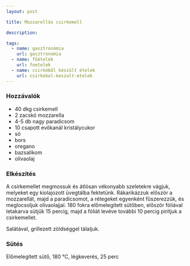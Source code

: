 ```yaml
---
layout: post

title: Mozzarellás csirkemell

description: 

tags:
  - name: gasztronómia
    url: gasztronomia
  - name: főételek
    url: foetelek
  - name: csirkéből készült ételek
    url: csirkebol-keszult-etelek
---
```


### Hozzávalók
 - 40 dkg csirkemell
 - 2 zacskó mozzarella
 - 4-5 db nagy paradicsom
- 10 csapott evőkanál kristálycukor
 - só
 - bors
 - oregano
 - bazsalikom
 - olívaolaj


### Elkészítés
A csirkemellet megmossuk és átlósan vékonyabb szeletekre vágjuk, melyeket egy
kiolajozott üvegtálba fektetünk. Rákarikázzuk először a mozzarellát, majd a
paradicsomot, a rétegeket egyenként fűszerezzük, és meglocsoljuk olívaolajjal.
180 fokra előmelegített sütőben, először fóliával letakarva sütjük 15 percig,
majd a fóliát levéve további
10 percig pirítjuk a csirkemellet.

Salátával, grillezett zöldséggel tálaljuk.


### Sütés
Előmelegített sütő, 180 °C, légkeverés, 25 perc
